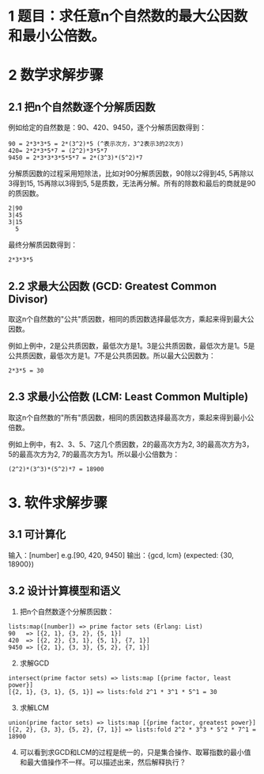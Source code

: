# 1 题目：求任意n个自然数的最大公因数和最小公倍数。

# 2 数学求解步骤
## 2.1 把n个自然数逐个分解质因数

例如给定的自然数是：90、420、9450，逐个分解质因数得到：
```
90 = 2*3*3*5 = 2*(3^2)*5 (^表示次方，3^2表示3的2次方)
420= 2*2*3*5*7 = (2^2)*3*5*7    
9450 = 2*3*3*3*5*5*7 = 2*(3^3)*(5^2)*7
```
        
分解质因数的过程采用短除法，比如对90分解质因数，90除以2得到45, 5再除以3得到15, 15再除以3得到5, 5是质数，无法再分解。所有的除数和最后的商就是90的质因数。
```
2|90
3|45
3|15
  5  
```
最终分解质因数得到：
```
2*3*3*5
```
    
## 2.2 求最大公因数 (GCD: Greatest Common Divisor)
取这n个自然数的"公共"质因数，相同的质因数选择最低次方，乘起来得到最大公因数。

例如上例中，2是公共质因数，最低次方是1。3是公共质因数，最低次方是1。5是公共质因数，最低次方是1。7不是公共质因数。所以最大公因数为：
```
2*3*5 = 30
```

## 2.3 求最小公倍数 (LCM: Least Common Multiple)
取这n个自然数的"所有"质因数，相同的质因数选择最高次方，乘起来得到最小公倍数。
    
例如上例中，有2、3、5、7这几个质因数，2的最高次方为2, 3的最高次方为3，5的最高次方为2, 7的最高次方为1。所以最小公倍数为：
```
(2^2)*(3^3)*(5^2)*7 = 18900
```
    
# 3. 软件求解步骤
## 3.1 可计算化
输入：[number] e.g.[90, 420, 9450]
输出：{gcd, lcm} (expected: {30, 18900})
   
## 3.2 设计计算模型和语义
1. 把n个自然数逐个分解质因数：
```
lists:map([number]) => prime factor sets (Erlang: List)
90   => [{2, 1}, {3, 2}, {5, 1}]
420  => [{2, 2}, {3, 1}, {5, 1}, {7, 1}]
9450 => [{2, 1}, {3, 3}, {5, 2}, {7, 1}]
```

2. 求解GCD
```
intersect(prime factor sets) => lists:map [{prime factor, least power}]
[{2, 1}, {3, 1}, {5, 1}] => lists:fold 2^1 * 3^1 * 5^1 = 30
```

3. 求解LCM
```
union(prime factor sets) => lists:map [{prime factor, greatest power}]
[{2, 2}, {3, 3}, {5, 2}, {7, 1}] => lists:fold 2^2 * 3^3 * 5^2 * 7^1 = 18900
```

4. 可以看到求GCD和LCM的过程是统一的，只是集合操作、取幂指数的最小值和最大值操作不一样。可以描述出来，然后解释执行？
   